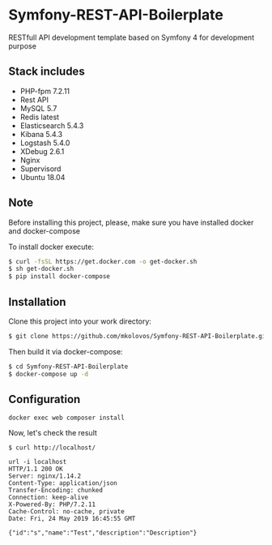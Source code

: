

# Symfony-REST-API-Boilerplate

RESTfull API development template based on Symfony 4 for development purpose

## Stack includes
* PHP-fpm 7.2.11
* Rest API
* MySQL 5.7
* Redis latest
* Elasticsearch 5.4.3
* Kibana 5.4.3
* Logstash 5.4.0
* XDebug 2.6.1
* Nginx 
* Supervisord
* Ubuntu 18.04

## Note
Before installing this project, please, make sure you have installed docker and docker-compose

To install docker execute: 
```sh
$ curl -fsSL https://get.docker.com -o get-docker.sh
$ sh get-docker.sh
$ pip install docker-compose
```
## Installation
Clone this project into your work directory:
```sh
$ git clone https://github.com/mkolovos/Symfony-REST-API-Boilerplate.git
```
Then build it via docker-compose:
```sh
$ cd Symfony-REST-API-Boilerplate
$ docker-compose up -d
```

## Configuration

```
docker exec web composer install
```

Now, let's check the result
```
$ curl http://localhost/

url -i localhost
HTTP/1.1 200 OK
Server: nginx/1.14.2
Content-Type: application/json
Transfer-Encoding: chunked
Connection: keep-alive
X-Powered-By: PHP/7.2.11
Cache-Control: no-cache, private
Date: Fri, 24 May 2019 16:45:55 GMT

{"id":"s","name":"Test","description":"Description"}
```

